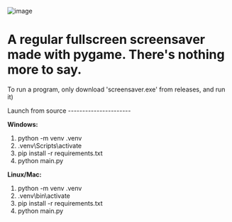 ![image](https://github.com/user-attachments/assets/1ab4e308-8ce0-4eb7-afa5-8bf110645294)
# A regular fullscreen screensaver made with pygame. There's nothing more to say.

To run a program, only download 'screensaver.exe' from releases, and run it)

Launch from source ----------------------

**Windows:**
1. python -m venv .venv
2. .venv\Scripts\activate
3. pip install -r requirements.txt
4. python main.py

**Linux/Mac:**
1. python -m venv .venv
2. .venv\bin\activate
3. pip install -r requirements.txt
4. python main.py
